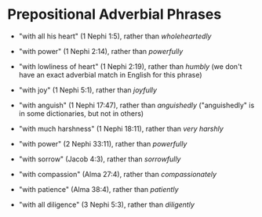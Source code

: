 # Prepositional Adverbial Phrases

*   "with all his heart" (1 Nephi 1:5), rather than *wholeheartedly*
*   "with power" (1 Nephi 2:14), rather than *powerfully*
*   "with lowliness of heart" (1 Nephi 2:19), rather than *humbly* (we don't
    have an exact adverbial match in English for this phrase)
*   "with joy" (1 Nephi 5:1), rather than *joyfully*
*   "with anguish" (1 Nephi 17:47), rather than *anguishedly* ("anguishedly"
    is in some dictionaries, but not in others)

*   "with much harshness" (1 Nephi 18:11), rather than *very harshly*

*   "with power" (2 Nephi 33:11), rather than *powerfully*

*   "with sorrow" (Jacob 4:3), rather than *sorrowfully*

*   "with compassion" (Alma 27:4), rather than *compassionately*

*   "with patience" (Alma 38:4), rather than *patiently*

*   "with all diligence" (3 Nephi 5:3), rather than *diligently*